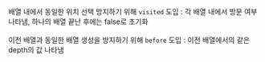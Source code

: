 <span>배열 내에서 동일한 위치 선택 방지하기 위해 `visited` 도입 : 각 배열 내에서 방문 여부 나타냄, 하나의 배열 끝난 후에는 false로 초기화</span>
<br/><br/>
<span>이전 배열과 동일한 배열 생성을 방지하기 위해 `before` 도입 : 이전 배열에서의 같은 depth의 값 나타냄</span>
